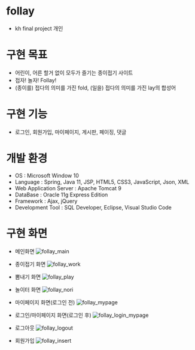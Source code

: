 # follay
* kh final project 개인
# 구현 목표
* 어린이, 어른 할거 없이 모두가 즐기는 종이접기 사이트
* 접자! 놀자! Follay!
* (종이를) 접다의 의미를 가진 fold, (일을) 접다의 의미를 가진 lay의 합성어
# 구현 기능
* 로그인, 회원가입, 마이페이지, 게시판, 페이징, 댓글
# 개발 환경
* OS : Microsoft Window 10
* Language : Spring, Java 11, JSP, HTML5, CSS3, JavaScript, Json, XML
* Web Application Server : Apache Tomcat 9
* DataBase : Oracle 11g Express Edition
* Framework : Ajax, jQuery
* Development Tool : SQL Developer, Eclipse, Visual Studio Code
# 구현 화면
* 메인화면
![follay_main](https://user-images.githubusercontent.com/97798479/185307447-cf6bf1dd-66cf-4d24-8220-05f74edf659f.gif)

* 종이접기 화면
![follay_work](https://user-images.githubusercontent.com/97798479/185308488-fdb572bf-f16b-4d74-97a2-e57c61b54978.gif)

* 뽐내기 화면
![follay_play](https://user-images.githubusercontent.com/97798479/185310113-f5386606-f4a9-478e-93d2-7121649b042e.gif)

* 놀이터 화면
![follay_nori](https://user-images.githubusercontent.com/97798479/185310643-1dee4b61-8cba-40a3-985d-005e30296acd.gif)

* 마이페이지 화면(로그인 전)
![follay_mypage](https://user-images.githubusercontent.com/97798479/185314522-2ad55c2e-ce48-4e24-bfec-f9e0cd66dda9.gif)

* 로그인/마이페이지 화면(로그인 후)
![follay_login_mypage](https://user-images.githubusercontent.com/97798479/185314136-dbade4a7-64e8-426a-8bbe-5cf4a9e1d2d0.gif)

* 로그아웃
![follay_logout](https://user-images.githubusercontent.com/97798479/185328535-9c24d106-9437-4f68-961c-cbdfffc1fbfd.gif)

* 회원가입
![follay_insert](https://user-images.githubusercontent.com/97798479/185333765-37ff06cc-edee-41df-a7fe-a3e427dac63e.gif)

